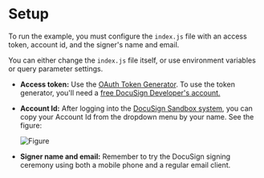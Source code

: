 # Setup

To run the example, you must configure the `index.js` file with an access token, account id, and the signer's name and email.

You can either change the `index.js` file itself, or use environment variables or query parameter settings.

* **Access token:** Use the [OAuth Token Generator](https://developers.docusign.com/oauth-token-generator).
  To use the token generator, you'll need a 
  [free DocuSign Developer's account.](https://go.docusign.com/o/sandbox/)
* **Account Id:** After logging into the [DocuSign Sandbox system](https://demo.docusign.net),
  you can copy your Account Id from the dropdown menu by your name. See the figure:
  
  ![Figure](https://raw.githubusercontent.com/docusign/qs-02-node-send-envelope/master/documentation/account_id.png)
* **Signer name and email:** Remember to try the DocuSign signing ceremony using both a mobile phone and a regular
  email client.
